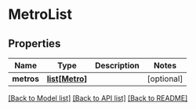 # MetroList


## Properties
Name | Type | Description | Notes
------------ | ------------- | ------------- | -------------
**metros** | [**list[Metro]**](Metro.md) |  | [optional] 

[[Back to Model list]](../README.md#documentation-for-models) [[Back to API list]](../README.md#documentation-for-api-endpoints) [[Back to README]](../README.md)



